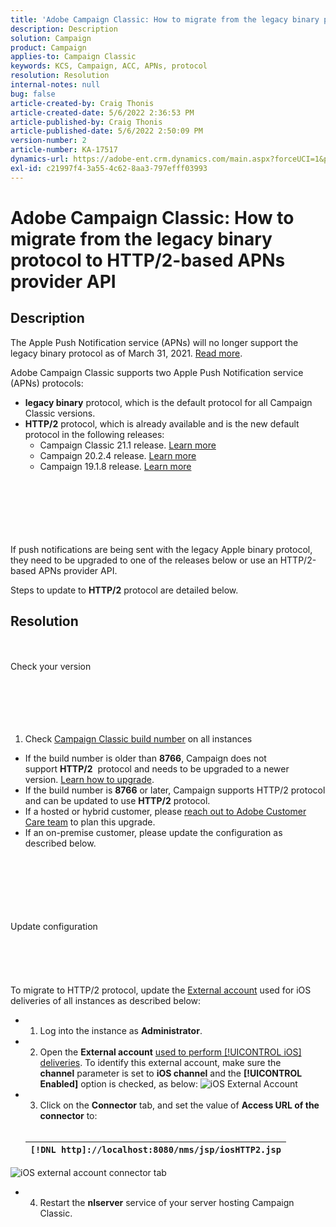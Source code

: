 ```yaml
---
title: 'Adobe Campaign Classic: How to migrate from the legacy binary protocol to HTTP/2-based APNs provider API'
description: Description
solution: Campaign
product: Campaign
applies-to: Campaign Classic
keywords: KCS, Campaign, ACC, APNs, protocol
resolution: Resolution
internal-notes: null
bug: false
article-created-by: Craig Thonis
article-created-date: 5/6/2022 2:36:53 PM
article-published-by: Craig Thonis
article-published-date: 5/6/2022 2:50:09 PM
version-number: 2
article-number: KA-17517
dynamics-url: https://adobe-ent.crm.dynamics.com/main.aspx?forceUCI=1&pagetype=entityrecord&etn=knowledgearticle&id=37355bf2-49cd-ec11-a7b5-6045bd00d4f5
exl-id: c21997f4-3a55-4c62-8aa3-797efff03993
---
```

# Adobe Campaign Classic: How to migrate from the legacy binary protocol to HTTP/2-based APNs provider API

## Description


The Apple Push Notification service (APNs) will no longer support the legacy binary protocol as of March 31, 2021. [Read more](https://developer.apple.com/news/?id=c88acm2b).

Adobe Campaign Classic supports two Apple Push Notification service (APNs) protocols:

- <b>legacy binary</b> protocol, which is the default protocol for all Campaign Classic versions.
- <b>HTTP/2</b> protocol, which is already available and is the new default protocol in the following releases: 
   - Campaign Classic 21.1 release. [Learn more](https://experienceleague.adobe.com/docs/campaign-classic/using/release-notes/gs-release/gold-standard.html)
   - Campaign 20.2.4 release. [Learn more](https://experienceleague.adobe.com/docs/campaign-classic/using/release-notes/previous-releases/release--20-2.html?lang=en#release-notes)
   - Campaign 19.1.8 release. [Learn more](https://experienceleague.adobe.com/docs/campaign-classic/using/release-notes/previous-releases/release--19-1.html?lang=en#release-19-1-8-build-9039)

<br><br><br><br> <br><br>
If push notifications are being sent with the legacy Apple binary protocol, they need to be upgraded to one of the releases below or use an HTTP/2-based APNs provider API.

Steps to update to <b>HTTP/2</b> protocol are detailed below.


## Resolution

<br><br>Check your version<br><br><br><br> <br><br>
1) Check [Campaign Classic build number](https://docs.adobe.com/content/help/en/campaign-classic/using/getting-started/starting-with-adobe-campaign/launching-adobe-campaign.html#getting-your-campaign-version) on all instances

- If the build number is older than <b>8766</b>, Campaign does not support <b>HTTP/2</b>  protocol and needs to be upgraded to a newer version. [Learn how to upgrade](https://helpx.adobe.com/campaign/kb/acc-build-upgrade.html).
- If the build number is <b>8766</b> or later, Campaign supports HTTP/2 protocol and can be updated to use <b>HTTP/2</b> protocol.
- If a hosted or hybrid customer, please [reach out to Adobe Customer Care team](https://docs.adobe.com/content/help/en/customer-one/using/home.html) to plan this upgrade.
- If an on-premise customer, please update the configuration as described below.

<br><br><br><br> <br><br>Update configuration<br><br><br><br> <br><br>
To migrate to HTTP/2 protocol, update the [External account](https://docs.adobe.com/content/help/en/campaign-classic/using/getting-started/administration-basics/external-accounts.html) used for iOS deliveries of all instances as described below:

- 1) Log into the instance as <b>Administrator</b>.


- 2) Open the <b>External account</b> [used to perform [!UICONTROL iOS] deliveries](https://experienceleague.adobe.com/docs/campaign-classic/using/sending-messages/sending-push-notifications/configure-the-mobile-app/configuring-the-mobile-application.html). To identify this external account, make sure the <b>channel</b> parameter is set to <b>iOS channel</b> and the <b>[!UICONTROL Enabled]</b> option is checked, as below:
      ![iOS External Account](https://helpx.adobe.com/content/dam/help/en/campaign/kb/migrate-to-http2/jcr_content/main-pars/procedure/proc_par/step_1/step_par/image/iOS-ext-account.png "iOS-ext-account")


- 3) Click on the <b>Connector</b> tab, and set the value of <b>Access URL of the connector</b> to:
      <br> <br>

   | `[!DNL http]://localhost:8080/nms/jsp/iosHTTP2.jsp` |
   | --- |

![iOS external account connector tab](https://helpx.adobe.com/content/dam/help/en/campaign/kb/migrate-to-http2/jcr_content/main-pars/procedure/proc_par/step/step_par/image/iOs-ext-account-connector.png "[!UICONTROL iOs-ext-account-connector]")


- 4) Restart the <b>nlserver</b> service of your server hosting Campaign Classic.
